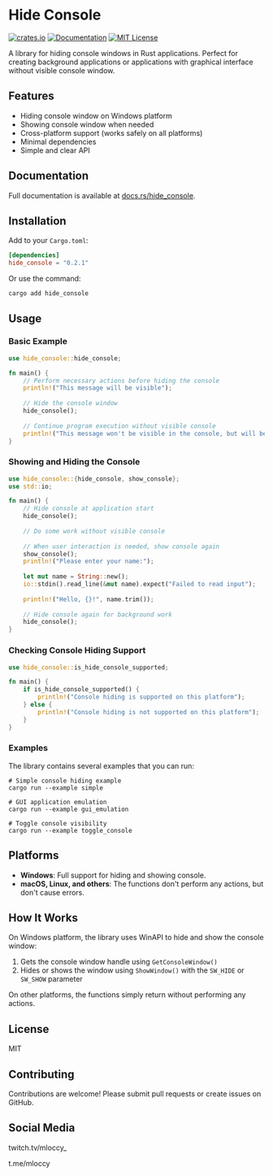 # Hide Console

[![crates.io](https://img.shields.io/crates/v/hide_console.svg)](https://crates.io/crates/hide_console)
[![Documentation](https://docs.rs/hide_console/badge.svg)](https://docs.rs/hide_console)
[![MIT License](https://img.shields.io/crates/l/hide_console.svg)](https://github.com/ml0ccy/hide_console/blob/main/LICENSE)

A library for hiding console windows in Rust applications. Perfect for creating background applications or applications with graphical interface without visible console window.

## Features

- Hiding console window on Windows platform
- Showing console window when needed
- Cross-platform support (works safely on all platforms)
- Minimal dependencies
- Simple and clear API

## Documentation

Full documentation is available at [docs.rs/hide_console](https://docs.rs/hide_console).

## Installation

Add to your `Cargo.toml`:

```toml
[dependencies]
hide_console = "0.2.1"
```

Or use the command:

```
cargo add hide_console
```

## Usage

### Basic Example

```rust
use hide_console::hide_console;

fn main() {
    // Perform necessary actions before hiding the console
    println!("This message will be visible");
    
    // Hide the console window
    hide_console();
    
    // Continue program execution without visible console
    println!("This message won't be visible in the console, but will be written to stdout");
}
```

### Showing and Hiding the Console

```rust
use hide_console::{hide_console, show_console};
use std::io;

fn main() {
    // Hide console at application start
    hide_console();
    
    // Do some work without visible console
    
    // When user interaction is needed, show console again
    show_console();
    println!("Please enter your name:");
    
    let mut name = String::new();
    io::stdin().read_line(&mut name).expect("Failed to read input");
    
    println!("Hello, {}!", name.trim());
    
    // Hide console again for background work
    hide_console();
}
```

### Checking Console Hiding Support

```rust
use hide_console::is_hide_console_supported;

fn main() {
    if is_hide_console_supported() {
        println!("Console hiding is supported on this platform");
    } else {
        println!("Console hiding is not supported on this platform");
    }
}
```

### Examples

The library contains several examples that you can run:

```
# Simple console hiding example
cargo run --example simple

# GUI application emulation
cargo run --example gui_emulation

# Toggle console visibility
cargo run --example toggle_console
```

## Platforms

- **Windows**: Full support for hiding and showing console.
- **macOS, Linux, and others**: The functions don't perform any actions, but don't cause errors.

## How It Works

On Windows platform, the library uses WinAPI to hide and show the console window:

1. Gets the console window handle using `GetConsoleWindow()`
2. Hides or shows the window using `ShowWindow()` with the `SW_HIDE` or `SW_SHOW` parameter

On other platforms, the functions simply return without performing any actions.

## License

MIT

## Contributing

Contributions are welcome! Please submit pull requests or create issues on GitHub.

## Social Media

twitch.tv/mloccy_

t.me/mloccy